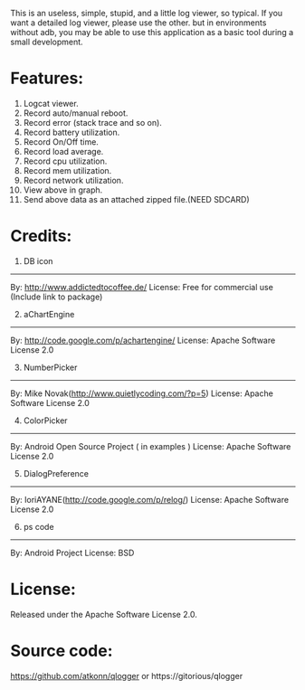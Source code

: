 This is an useless, simple, stupid, and a little log viewer, so typical.
If you want a detailed log viewer, please use the other.
but in environments without adb, you may be able to use this application as a basic tool during a small development.


Features:
==========
1. Logcat viewer.
2. Record auto/manual reboot.
3. Record error (stack trace and so on).
4. Record battery utilization.
5. Record On/Off time.
6. Record load average.
7. Record cpu utilization.
8. Record mem utilization.
9. Record network utilization.
10. View above in graph.
11. Send above data as an attached zipped file.(NEED SDCARD)

     
Credits:
==========
1. DB icon
----------
By: http://www.addictedtocoffee.de/
License: Free for commercial use (Include link to package)
     
2. aChartEngine
----------------
By: http://code.google.com/p/achartengine/
License: Apache Software License 2.0
     
3. NumberPicker
----------------
By: Mike Novak(http://www.quietlycoding.com/?p=5)
License: Apache Software License 2.0
     
4. ColorPicker
--------------
By: Android Open Source Project ( in examples )
License: Apache Software License 2.0
     
5. DialogPreference
--------------------
By: IoriAYANE(http://code.google.com/p/relog/)
License: Apache Software License 2.0

6. ps code
-----------
By: Android Project
License: BSD

     
License:
=========
Released under the Apache Software License 2.0. 

Source code:
============
https://github.com/atkonn/qlogger
or
https://gitorious/qlogger
